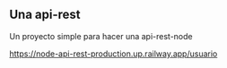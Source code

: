 ## Una api-rest

Un proyecto simple para hacer una api-rest-node

https://node-api-rest-production.up.railway.app/usuario